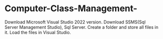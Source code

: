 # Computer-Class-Management-
Download Microsoft Visual Studio 2022 version.
Download SSMS(Sql Server Management Studio), Sql Server.
Create a folder and store all files in it.
Load the files in Visual Studio.
